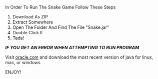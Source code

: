 In Order To Run The Snake Game Follow These Steps
1. Download As ZIP
2. Extract Somewhere
3. Open The Folder And Find The File "Snake.jar"
4. Double Click It
5. Tada!


***IF YOU GET AN ERROR WHEN ATTEMPTING TO RUN PROGRAM***

Visit [oracle.com](https://www.oracle.com/java/technologies/downloads/) and download the most recent version of java for linux, mac, or windows

ENJOY!
